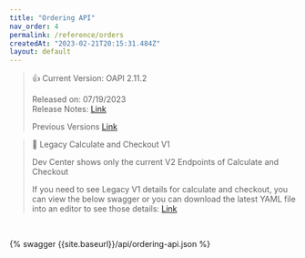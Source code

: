 ```yaml
---
title: "Ordering API"
nav_order: 4
permalink: /reference/orders
createdAt: "2023-02-21T20:15:31.484Z"
layout: default
---
```

> 👍 Current Version: OAPI 2.11.2
> 
> Released on: 07/19/2023  
> Release Notes: [Link](https://support.appetize.com/hc/en-us/articles/360038428754-Mobile-Ordering-API)
> 
> Previous Versions [Link]({{site.baseurl}}/page/oapi-yaml-files)

> 📘 Legacy Calculate and Checkout V1
> 
> Dev Center shows only the current V2 Endpoints of Calculate and Checkout
> 
> If you need to see Legacy V1 details for calculate and checkout, you can view the below swagger or you can download the latest YAML file into an editor to see those details:  [Link]({{site.baseurl}}/page/oapi-yaml-files)

<br/>


{% swagger {{site.baseurl}}/api/ordering-api.json %}